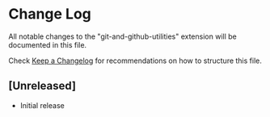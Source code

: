 # Change Log

All notable changes to the "git-and-github-utilities" extension will be documented in this file.

Check [Keep a Changelog](http://keepachangelog.com/) for recommendations on how to structure this file.

## [Unreleased]

- Initial release